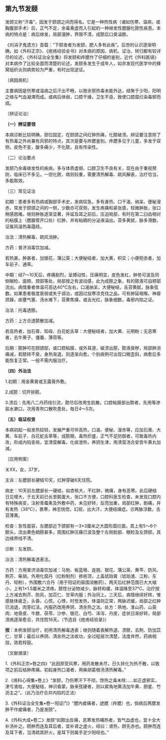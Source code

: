## 第九节发颐

发颐又称“汗毒”，因发于颐颌之间而得名。它是一种热性病（诸如伤寒、温病，或胸腹部手术）后，正气不足，余毒乘虚而入引起的一种继发性腮腺化脓性疾患。本病的特点是：病后继发，局部漫肿，界限不清，成脓后口臭溢脓。

《刘涓子鬼遗方》首载：“下颐发者为发颐，肥人多有此疾”。后世的认识逐渐明确，如《外科正宗》、《疮疡经验全书》对本病的原因、病机、证治、转归都有较详尽的论述，《外科证治全生集》将发颐和痄腮作了仔细的鉴别，近代《外科医镜》对本病作了比较全面而清楚的论述。发颐多发生于成年人，如并发现代医学中的蜂窝组织炎则病势较为严重，有时出现逆证。

〔病因病机〕

主要病因是伤寒或温病之后汗出不畅，以致余邪热毒未能外达，结聚于少阳，阳明之络与气血凝滞而成。或病后体弱，口腔干燥，卫生不良，致使口腔糜烂染毒邪而成。

〔辨证论治〕

 **（一）辨证要领** 

本病诊断比较明确，部位固定，在颐颌之间红肿热痛，化脓破溃。辨证要注意除了有热毒之外尚兼有风邪的特点，其次是要与痄腮鉴别。痄腮多见于儿童，多发于双侧，皮色不变，酸多痛少，不化脓，且有传染性。

（二）论治要点

发颐乃余毒继发性的疾病，多与体质虚弱、口腔卫生不良有关，现在由于重视预防，临床已不多见。一但化脓，病则较重，需要清热解毒、疏风解表，治疗恰当，多能取效。

（三）常见证治

初期：患者多有热病或胸部手术史，发病较急。多有身热、口干渴、纳呆、便秘溲赤，常发于颐颌之间的一侧，少数亦可双侧，发生疼痛和紧张感，轻微肿胀，张口稍感困难。继则肿胀逐渐显著，并延及耳之前后，压迫局部，有时在第二臼齿相对的粘膜上（腮腺管开口处）红肿，并有粘稠的分泌液溢出。苔多黄腻，脉多滑数。证属风温热毒蕴结。

治法：清热解毒，疏风消肿。

方药：普济消毒饮加减。

若热甚，肿甚者，加银花、蒲公英；大便秘结者，加大黄，枳实；小便短赤者，加车前子、通草。

中期：经7〜10天后，疼痛剧烈，呈搏动性，压痛明显，皮色发红，肿势可波及同侧眼睑、面颊、颈部等处，局部按之有波动感，此为成脓之象，有的脓液可自颊部流出。病情重者体温可高达40℃左右，口渴纳呆，大便秘结，舌苔黄腻，脉象弦数。如果患者极度衰弱或失于调治，或因过投寒凉克伐之品，可有肿延咽喉、神昏烦躁，痰壅气塞、汤水难下，苔黄焦燥，或舌光红，脉象细数，毒邪内陷之证。

治法：托毒透脓。

方药：上方合透脓散加减。

若高热者，加石膏、知母、白花蛇舌草：大便秘结者，加大黄、元明粉；无恶寒者，去牛蒡子、僵蚕、薄荷等。

后期：脓肿可在颐颌部，或口腔粘膜，或外耳道，破溃出脓，脓液臭秽，局部肿消痛减，若脓转不臭，身热渐退，则逐渐向愈。个别病例可出现口眼歪斜，病愈后多能恢复正常。一般不需内服治疗。

 **（四）外治法** 

1.初期：用金黄膏或玉露膏外敷。

2.成脓：切开排脓。

3.溃后：先用八二丹药线引流，脓尽后改用生肌散。口腔粘膜部出脓者，先用等渗盐水漱口，次用青吹口散吹患处，毎日4〜5次。

 **（五）临证权变** 

本病初起一般发热较轻，发展严重可伴高热，口渴、便秘、溲赤等，应加石膏、大黄、车前子、白花蛇舌草等，成脓期，毒热炽盛，正气不足防御者，可致毒热内攻，形成内陷变局，宜清营解毒，化痰泄热，养阴生津，用清营汤合安宫牛黄丸加减。

〔应用例案〕

关XX，女，37岁。

主诉：左腮部长硬结10天，红肿穿破6天住院。

病史：10天前左腮部长一硬结，如杏核大，不红肿，微痛，身有恶寒。此后硬结日见增大，于五天前已长至鹅蛋大，张口不方便，口腔科医生检查，未发现口腔内有特殊病变，注射青霉素及外敷中药，未见好转，反而加重，局部红肿，剧痛，并有发热（38℃），畏寒，神志恍惚，幻视，出大汗，大便结燥症。诊两脉浮数，舌苔薄黄。

检查：急性面容，左腮部近下颌部有一3×3厘米之大圆形糜烂面，其上有5〜6个脓头，流出黄色稠脓甚多，周围红肿压痛已波及整个左侧脸部、眼睑及左颈部，其边缘界线不清。

诊断：左发颐。

治法：清热解毒透表法。

方药：方用普济消毒饮加减：马勃、板蓝根、连翘、银花、蒲公英、黄芩、防风、荆芥、柴胡。外用化腐丹（红粉制剂）掺疮顶，上盖琥珀膏（琥珀渣、江粉、东丹、轻粉），外围敷六合丹（用于阳证的箍围消散药）。两天后红肿范围已大大缩小，上有1×1.5厘米之溃疡，脓性分泌物减少，脉转和缓，体温降至37℃。治疗按上方减去荆芥、防风，加苡仁、甘草内服；外治同上。三天后，病情继续好转，惟感肢体疲乏，头昏，心慌，心悸，时觉发热，体温则正常，两脉迟缓，局部之红肿已消退，肉芽红活。内服药改用养阴、清余热之法。处方：熟地、淮山药、山萸肉、地骨皮、牛膝、茯苓、沙参、银花、白芍、泽泻、丹皮，症状日渐好转，局部溃疡逐渐愈合，共住院16天。（节选自《疮疡经验录》）

**按**：本例发颐治疗，初用清热解毒透表；继则随着表解热退、溃脓，去荆、防加苡仁、甘草；最后以养阴、清余热之法收功，全过程层次清楚，法度井然，药病相投，效若桴鼓。

〔文献摘录〕

1.《外科正宗•卷之四》“此因原受风寒，用药发散未尽，日久转化为热不散，以致项之前后结肿疼痛。初起身热口渴者，用柴胡葛根汤清热解毒。”

2.《疡科心得集•卷上》“发颐，乃伤寒汗下不彻，馀热之毒未除……如正虚邪实，津亏液枯，大便秘结，神识昏蒙，脉来弦硬者，则以犀角地黄汤加牛黄、胆星、竹沥主之”。（此乃治疗合并内陷的正法）

3.《外科证治全生集•卷一阳证门》“腮内痠痛者，遮腮（痄腮）也，倘病后两腮发肿不作痠痛者，乃是发颐”。

4.《外科大成•卷二》发颐“如脓出反痛，恶寒发热晡热者，皆气血虚也，宜十全大补汤补之。颐肿而连及耳后者，宜补肾之虚火，经曰：肾热，颐先赤也。颐肿而连及耳下者，当清疏其肝火，是耳下则属手足少阳经也。”
